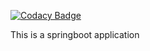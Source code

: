 
[![Codacy Badge](https://api.codacy.com/project/badge/Grade/b43e1086a4fa430595322a21415a3c79)](https://app.codacy.com/gh/osachin964/speedygo?utm_source=github.com&utm_medium=referral&utm_content=osachin964/speedygo&utm_campaign=Badge_Grade)

This is a springboot application